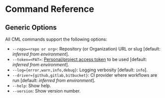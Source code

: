# Command Reference

## Generic Options

All CML commands support the following options:

- `--repo=<repo or org>`: Repository (or Organization) URL or slug [default:
  *inferred from environment*].
- `--token=<PAT>`:
  [Personal/project access token](https://cml.dev/doc/self-hosted-runners#personal-access-token)
  to be used [default: *inferred from environment*].
- `--log={error,warn,info,debug}`: Logging verbosity [default: `info`].
- `--driver={github,gitlab,bitbucket}`: CI provider where workflows are run
  [default: *inferred from environment*].
- `--help`: Show help.
- `--version`: Show version number.
